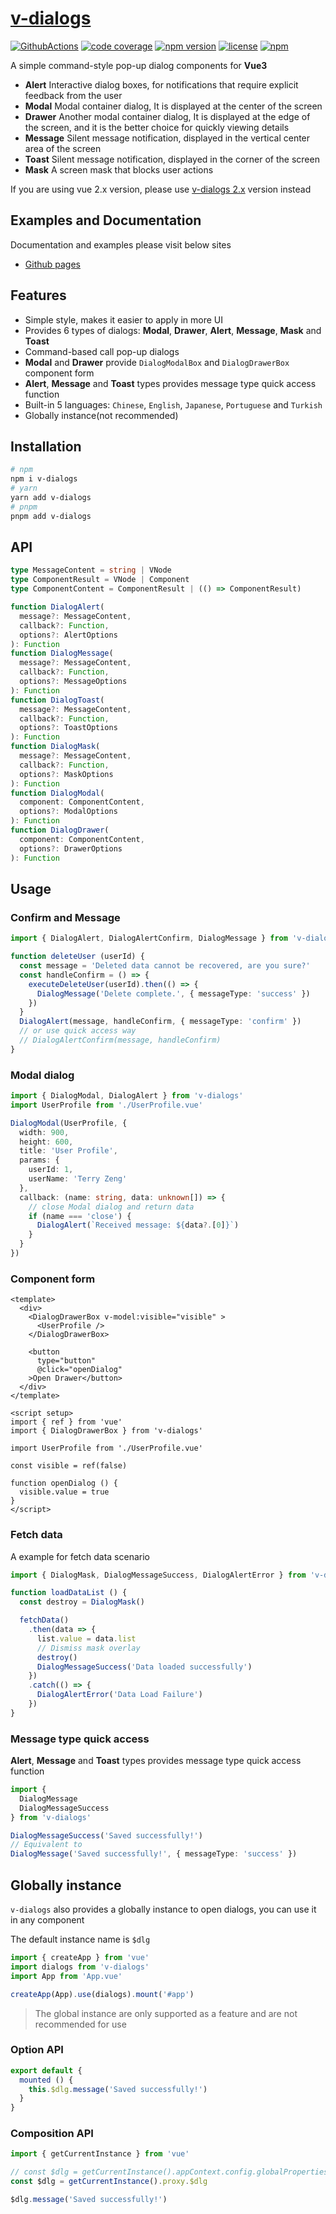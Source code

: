 # [v-dialogs](https://terryz.github.io/docs-vue3/dialog/)
<!-- &middot; -->
<!-- [![CircleCI](https://circleci.com/gh/TerryZ/v-dialogs/tree/master.svg?style=svg)](https://circleci.com/gh/TerryZ/v-dialogs/tree/master) -->
[![GithubActions](https://github.com/TerryZ/v-dialogs/actions/workflows/npm-publish.yml/badge.svg?branch=master)](https://github.com/TerryZ/v-dialogs/actions/workflows/npm-publish.yml)
[![code coverage](https://codecov.io/gh/TerryZ/v-dialogs/branch/master/graph/badge.svg)](https://codecov.io/gh/TerryZ/v-dialogs)
[![npm version](https://img.shields.io/npm/v/v-dialogs.svg)](https://www.npmjs.com/package/v-dialogs)
[![license](https://img.shields.io/badge/license-MIT-brightgreen.svg)](https://mit-license.org/)
[![npm](https://img.shields.io/npm/dy/v-dialogs.svg)](https://www.npmjs.com/package/v-dialogs)

A simple command-style pop-up dialog components for **Vue3**

- **Alert** Interactive dialog boxes, for notifications that require explicit feedback from the user
- **Modal** Modal container dialog, It is displayed at the center of the screen
- **Drawer** Another modal container dialog, It is displayed at the edge of the screen, and it is the better choice for quickly viewing details
- **Message** Silent message notification, displayed in the vertical center area of ​​the screen
- **Toast** Silent message notification, displayed in the corner of the screen
- **Mask** A screen mask that blocks user actions

If you are using vue 2.x version, please use [v-dialogs 2.x](https://github.com/TerryZ/v-dialogs/tree/dev-vue-2) version instead

## Examples and Documentation

Documentation and examples please visit below sites

- [Github pages](https://terryz.github.io/docs-vue3/dialog/)

## Features

- Simple style, makes it easier to apply in more UI
- Provides 6 types of dialogs: **Modal**, **Drawer**, **Alert**, **Message**, **Mask** and **Toast**
- Command-based call pop-up dialogs
- **Modal** and **Drawer** provide `DialogModalBox` and `DialogDrawerBox` component form
- **Alert**, **Message** and **Toast** types provides message type quick access function
- Built-in 5 languages: `Chinese`, `English`, `Japanese`, `Portuguese` and `Turkish`
- Globally instance(not recommended)

## Installation

```sh
# npm
npm i v-dialogs
# yarn
yarn add v-dialogs
# pnpm
pnpm add v-dialogs
```

## API

```ts
type MessageContent = string | VNode
type ComponentResult = VNode | Component
type ComponentContent = ComponentResult | (() => ComponentResult)

function DialogAlert(
  message?: MessageContent,
  callback?: Function,
  options?: AlertOptions
): Function
function DialogMessage(
  message?: MessageContent,
  callback?: Function,
  options?: MessageOptions
): Function
function DialogToast(
  message?: MessageContent,
  callback?: Function,
  options?: ToastOptions
): Function
function DialogMask(
  message?: MessageContent,
  callback?: Function,
  options?: MaskOptions
): Function
function DialogModal(
  component: ComponentContent,
  options?: ModalOptions
): Function
function DialogDrawer(
  component: ComponentContent,
  options?: DrawerOptions
): Function
```

## Usage

### Confirm and Message

```ts
import { DialogAlert, DialogAlertConfirm, DialogMessage } from 'v-dialogs'

function deleteUser (userId) {
  const message = 'Deleted data cannot be recovered, are you sure?'
  const handleConfirm = () => {
    executeDeleteUser(userId).then(() => {
      DialogMessage('Delete complete.', { messageType: 'success' })
    })
  }
  DialogAlert(message, handleConfirm, { messageType: 'confirm' })
  // or use quick access way
  // DialogAlertConfirm(message, handleConfirm)
}
```

### Modal dialog

```ts
import { DialogModal, DialogAlert } from 'v-dialogs'
import UserProfile from './UserProfile.vue'

DialogModal(UserProfile, {
  width: 900,
  height: 600,
  title: 'User Profile',
  params: {
    userId: 1,
    userName: 'Terry Zeng'
  },
  callback: (name: string, data: unknown[]) => {
    // close Modal dialog and return data
    if (name === 'close') {
      DialogAlert(`Received message: ${data?.[0]}`)
    }
  }
})
```

### Component form

```vue
<template>
  <div>
    <DialogDrawerBox v-model:visible="visible" >
      <UserProfile />
    </DialogDrawerBox>

    <button
      type="button"
      @click="openDialog"
    >Open Drawer</button>
  </div>
</template>

<script setup>
import { ref } from 'vue'
import { DialogDrawerBox } from 'v-dialogs'

import UserProfile from './UserProfile.vue'

const visible = ref(false)

function openDialog () {
  visible.value = true
}
</script>
```

### Fetch data

A example for fetch data scenario

```ts
import { DialogMask, DialogMessageSuccess, DialogAlertError } from 'v-dialogs'

function loadDataList () {
  const destroy = DialogMask()

  fetchData()
    .then(data => {
      list.value = data.list
      // Dismiss mask overlay
      destroy()
      DialogMessageSuccess('Data loaded successfully')
    })
    .catch(() => {
      DialogAlertError('Data Load Failure')
    })
}
```

### Message type quick access

**Alert**, **Message** and **Toast** types provides message type quick access function

```ts
import {
  DialogMessage
  DialogMessageSuccess
} from 'v-dialogs'

DialogMessageSuccess('Saved successfully!')
// Equivalent to
DialogMessage('Saved successfully!', { messageType: 'success' })
```

## Globally instance

`v-dialogs` also provides a globally instance to open dialogs, you can use it in any component

The default instance name is `$dlg`

```js
import { createApp } from 'vue'
import dialogs from 'v-dialogs'
import App from 'App.vue'

createApp(App).use(dialogs).mount('#app')
```

> The global instance are only supported as a feature and are not recommended for use

### Option API

```js
export default {
  mounted () {
    this.$dlg.message('Saved successfully!')
  }
}
```

### Composition API

```js
import { getCurrentInstance } from 'vue'

// const $dlg = getCurrentInstance().appContext.config.globalProperties.$dlg
const $dlg = getCurrentInstance().proxy.$dlg

$dlg.message('Saved successfully!')
```
